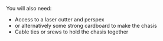 You will also need:
- Access to a laser cutter and perspex 
- or alternatively some strong cardboard to make the chasis
- Cable ties or srews to hold the chasis together 
